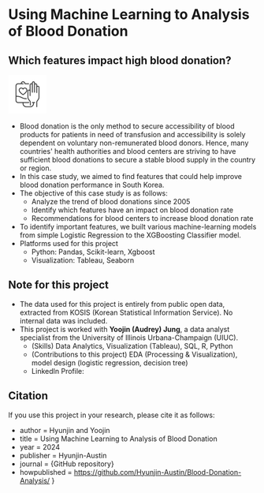 # Using Machine Learning to Analysis of Blood Donation
## Which features impact high blood donation? 
![Blood_donation_img](https://github.com/Hyunjin-Austin/Blood-Donation-Analysis/blob/b11e44c3af60536b0b2ee32221b31fb819231d94/icons8-blood-donation-78.png)
* Blood donation is the only method to secure accessibility of blood products for patients in need of transfusion and accessibility is solely dependent on voluntary non-remunerated blood donors. Hence, many countries' health authorities and blood centers are striving to have sufficient blood donations to secure a stable blood supply in the country or region.
* In this case study, we aimed to find features that could help improve blood donation performance in South Korea.
* The objective of this case study is as follows:
  * Analyze the trend of blood donations since 2005
  * Identify which features have an impact on blood donation rate
  * Recommendations for blood centers to increase blood donation rate
* To identify important features, we built various machine-learning models from simple Logistic Regression to the XGBoosting Classifier model.
* Platforms used for this project
  * Python: Pandas, Scikit-learn, Xgboost
  * Visualization: Tableau, Seaborn
## Note for this project
  * The data used for this project is entirely from public open data, extracted from KOSIS (Korean Statistical Information Service). No internal data was included.
  * This project is worked with **Yoojin (Audrey) Jung**, a data analyst specialist from the University of Illinois Urbana-Champaign (UIUC).
    * (Skills) Data Analytics, Visualization (Tableau), SQL, R, Python
    * (Contributions to this project) EDA (Processing & Visualization), model design (logistic regression, decision tree)
    * LinkedIn Profile:
## Citation
If you use this project in your research, please cite it as follows:
  * author = Hyunjin and Yoojin
  * title = Using Machine Learning to Analysis of Blood Donation
  * year = 2024
  * publisher = Hyunjin-Austin
  * journal = {GitHub repository}
  * howpublished = https://github.com/Hyunjin-Austin/Blood-Donation-Analysis/
}
